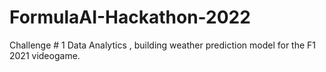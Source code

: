 # FormulaAI-Hackathon-2022
Challenge # 1 Data Analytics ,  building weather prediction model for the F1 2021 videogame.

